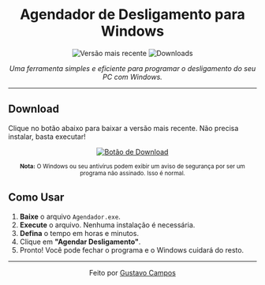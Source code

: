 <h1 align="center">
  Agendador de Desligamento para Windows
</h1>

<p align="center">
  <img src="https://img.shields.io/github/v/release/GustavoCampos1999/Agendador-Desligamento-Windows?style=for-the-badge&logo=github&label=Vers%C3%A3o" alt="Versão mais recente">
  <img src="https://img.shields.io/github/downloads/GustavoCampos1999/Agendador-Desligamento-Windows/total?style=for-the-badge&logo=github&label=Downloads" alt="Downloads">
</p>

<p align="center">
  <em>Uma ferramenta simples e eficiente para programar o desligamento do seu PC com Windows.</em>
</p>

---

##  Download

Clique no botão abaixo para baixar a versão mais recente. Não precisa instalar, basta executar!

<p align="center">
  <a href="https://github.com/GustavoCampos1999/Agendador-Desligamento-Windows/releases/latest/download/Agendador.exe">
    <img src="https://img.shields.io/badge/Baixar_Agora-2E8B57?style=for-the-badge&logo=windows11&logoColor=white" alt="Botão de Download">
  </a>
</p>
<p align="center">
  <sub><strong>Nota:</strong> O Windows ou seu antivírus podem exibir um aviso de segurança por ser um programa não assinado. Isso é normal.</sub>
</p>


## Como Usar

1.  **Baixe** o arquivo `Agendador.exe`.
2.  **Execute** o arquivo. Nenhuma instalação é necessária.
3.  **Defina** o tempo em horas e minutos.
4.  Clique em **"Agendar Desligamento"**.
5.  Pronto! Você pode fechar o programa e o Windows cuidará do resto.

---

<p align="center">
  Feito por <a href="https://github.com/GustavoCampos1999">Gustavo Campos</a>
</p>

